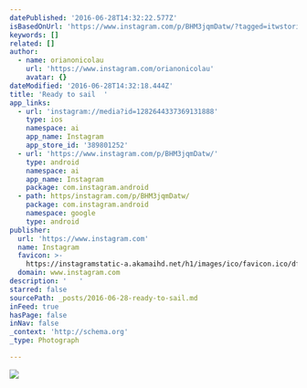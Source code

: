 ```yaml
---
datePublished: '2016-06-28T14:32:22.577Z'
isBasedOnUrl: 'https://www.instagram.com/p/BHM3jqmDatw/?tagged=itwstories'
keywords: []
related: []
author:
  - name: orianonicolau
    url: 'https://www.instagram.com/orianonicolau'
    avatar: {}
dateModified: '2016-06-28T14:32:18.444Z'
title: 'Ready to sail  '
app_links:
  - url: 'instagram://media?id=1282644337369131888'
    type: ios
    namespace: ai
    app_name: Instagram
    app_store_id: '389801252'
  - url: 'https://www.instagram.com/p/BHM3jqmDatw/'
    type: android
    namespace: ai
    app_name: Instagram
    package: com.instagram.android
  - path: https/instagram.com/p/BHM3jqmDatw/
    package: com.instagram.android
    namespace: google
    type: android
publisher:
  url: 'https://www.instagram.com'
  name: Instagram
  favicon: >-
    https://instagramstatic-a.akamaihd.net/h1/images/ico/favicon.ico/dfa85bb1fd63.ico
  domain: www.instagram.com
description: '   '
starred: false
sourcePath: _posts/2016-06-28-ready-to-sail.md
inFeed: true
hasPage: false
inNav: false
_context: 'http://schema.org'
_type: Photograph

---
```

![   ](https://scontent.cdninstagram.com/t51.2885-15/s640x640/sh0.08/e35/13561739_1647186985604665_1783577566_n.jpg?ig_cache_key=MTI4MjY0NDMzNzM2OTEzMTg4OA%3D%3D.2)